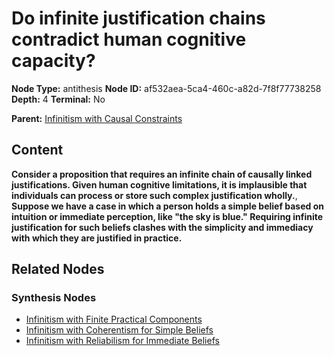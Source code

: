 # Do infinite justification chains contradict human cognitive capacity?

**Node Type:** antithesis
**Node ID:** af532aea-5ca4-460c-a82d-7f8f77738258
**Depth:** 4
**Terminal:** No

**Parent:** [Infinitism with Causal Constraints](infinitism-with-causal-constraints-synthesis-ea334d3d-a5f3-497d-8cc3-5fd2e7b434b0.md)

## Content

**Consider a proposition that requires an infinite chain of causally linked justifications. Given human cognitive limitations, it is implausible that individuals can process or store such complex justification wholly.**, **Suppose we have a case in which a person holds a simple belief based on intuition or immediate perception, like "the sky is blue." Requiring infinite justification for such beliefs clashes with the simplicity and immediacy with which they are justified in practice.**

## Related Nodes

### Synthesis Nodes

- [Infinitism with Finite Practical Components](infinitism-with-finite-practical-components-synthesis-5edac774-d35d-4314-8478-9bb601f975b8.md)
- [Infinitism with Coherentism for Simple Beliefs](infinitism-with-coherentism-for-simple-beliefs-synthesis-e43f4269-6de7-4e89-9fa2-2c8de5bcf725.md)
- [Infinitism with Reliabilism for Immediate Beliefs](infinitism-with-reliabilism-for-immediate-beliefs-synthesis-8e730c3d-fc0e-4d1e-ae75-1bc3e94c9544.md)
